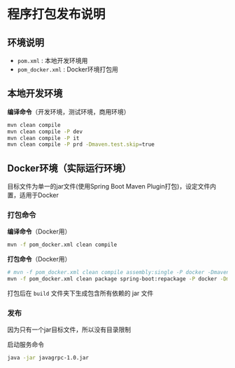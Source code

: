 # 程序打包发布说明

## 环境说明
- ``pom.xml`` : 本地开发环境用
- ``pom_docker.xml`` : Docker环境打包用

## 本地开发环境

**编译命令**（开发环境，测试环境，商用环境）
```bash
mvn clean compile
mvn clean compile -P dev
mvn clean compile -P it
mvn clean compile -P prd -Dmaven.test.skip=true
```

## Docker环境（实际运行环境）
目标文件为单一的jar文件(使用Spring Boot Maven Plugin打包)，设定文件内置，适用于Docker

### 打包命令

**编译命令**（Docker用）
```bash
mvn -f pom_docker.xml clean compile
```

**打包命令**（Docker用）
```bash
# mvn -f pom_docker.xml clean compile assembly:single -P docker -Dmaven.test.skip=true
mvn -f pom_docker.xml clean package spring-boot:repackage -P docker -Dmaven.test.skip=true
```

打包后在 ``build`` 文件夹下生成包含所有依赖的 jar 文件

### 发布

因为只有一个jar目标文件，所以没有目录限制

启动服务命令
```bash
java -jar javagrpc-1.0.jar
```
